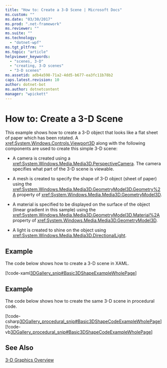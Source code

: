 ```yaml
---
title: "How to: Create a 3-D Scene | Microsoft Docs"
ms.custom: ""
ms.date: "03/30/2017"
ms.prod: ".net-framework"
ms.reviewer: ""
ms.suite: ""
ms.technology: 
  - "dotnet-wpf"
ms.tgt_pltfrm: ""
ms.topic: "article"
helpviewer_keywords: 
  - "scenes, 3-D"
  - "creating, 3-D scenes"
  - "3-D scenes"
ms.assetid: adb4a598-71a2-4dd5-b677-ea3fc11b78b2
caps.latest.revision: 10
author: dotnet-bot
ms.author: dotnetcontent
manager: "wpickett"
---
```

# How to: Create a 3-D Scene
This example shows how to create a 3-D object that looks like a flat sheet of paper which has been rotated. A <xref:System.Windows.Controls.Viewport3D> along with the following components are used to create this simple 3-D scene:  
  
-   A camera is created using a <xref:System.Windows.Media.Media3D.PerspectiveCamera>. The camera specifies what part of the 3-D scene is viewable.  
  
-   A mesh is created to specify the shape of 3-D object (sheet of paper) using the <xref:System.Windows.Media.Media3D.GeometryModel3D.Geometry%2A> property of <xref:System.Windows.Media.Media3D.GeometryModel3D>.  
  
-   A material is specified to be displayed on the surface of the object (linear gradient in this sample) using the <xref:System.Windows.Media.Media3D.GeometryModel3D.Material%2A> property of <xref:System.Windows.Media.Media3D.GeometryModel3D>.  
  
-   A light is created to shine on the object using <xref:System.Windows.Media.Media3D.DirectionalLight>.  
  
## Example  
 The code below shows how to create a 3-D scene in XAML.  
  
 [!code-xaml[3DGallery_snip#Basic3DShapeExampleWholePage](../../../../samples/snippets/csharp/VS_Snippets_Wpf/3DGallery_snip/CS/Basic3DShapeExample.xaml#basic3dshapeexamplewholepage)]  
  
## Example  
 The code below shows how to create the same 3-D scene in procedural code.  
  
 [!code-csharp[3DGallery_procedural_snip#Basic3DShapeCodeExampleWholePage](../../../../samples/snippets/csharp/VS_Snippets_Wpf/3DGallery_procedural_snip/CSharp/Basic3DShapeExample.cs#basic3dshapecodeexamplewholepage)]
 [!code-vb[3DGallery_procedural_snip#Basic3DShapeCodeExampleWholePage](../../../../samples/snippets/visualbasic/VS_Snippets_Wpf/3DGallery_procedural_snip/visualbasic/basic3dshapeexample.vb#basic3dshapecodeexamplewholepage)]  
  
## See Also  
 [3-D Graphics Overview](../../../../docs/framework/wpf/graphics-multimedia/3-d-graphics-overview.md)
